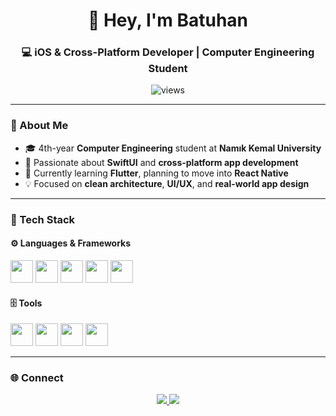 <h1 align="center">👋 Hey, I'm Batuhan</h1>
<h3 align="center">💻 iOS & Cross-Platform Developer | Computer Engineering Student</h3>

<p align="center">
  <img src="https://komarev.com/ghpvc/?username=batuhangozegu&label=Views&color=4C9EE3&style=flat-square" alt="views" />
</p>

---

### 🚀 About Me
- 🎓 4th-year **Computer Engineering** student at **Namık Kemal University**  
- 🍏 Passionate about **SwiftUI** and **cross-platform app development**  
- 🧠 Currently learning **Flutter**, planning to move into **React Native**  
- 💡 Focused on **clean architecture**, **UI/UX**, and **real-world app design**

---

### 🧰 Tech Stack

#### ⚙️ Languages & Frameworks
<p align="left">
  <img src="https://cdn.jsdelivr.net/gh/devicons/devicon/icons/swift/swift-original.svg" width="36" />
  <img src="https://cdn.jsdelivr.net/gh/devicons/devicon/icons/flutter/flutter-original.svg" width="36" />
  <img src="https://cdn.jsdelivr.net/gh/devicons/devicon/icons/dart/dart-original.svg" width="36" />
  <img src="https://cdn.jsdelivr.net/gh/devicons/devicon/icons/python/python-original.svg" width="36" />
  <img src="https://cdn.jsdelivr.net/gh/devicons/devicon/icons/javascript/javascript-original.svg" width="36" />
</p>

#### 🗄️ Tools
<p align="left">
  <img src="https://cdn.jsdelivr.net/gh/devicons/devicon/icons/firebase/firebase-plain.svg" width="36" />
  <img src="https://cdn.jsdelivr.net/gh/devicons/devicon/icons/git/git-original.svg" width="36" />
  <img src="https://cdn.jsdelivr.net/gh/devicons/devicon/icons/vscode/vscode-original.svg" width="36" />
  <img src="https://cdn.jsdelivr.net/gh/devicons/devicon/icons/xcode/xcode-original.svg" width="36" />
</p>

---

### 🌐 Connect
<p align="center">
  <a href="https://linkedin.com/in/batuhangozegu">
    <img src="https://img.shields.io/badge/LinkedIn-0A66C2?style=for-the-badge&logo=linkedin&logoColor=white" />
  </a>
  <a href="https://instagram.com/batuhangozegu">
    <img src="https://img.shields.io/badge/Instagram-E4405F?style=for-the-badge&logo=instagram&logoColor=white" />
  </a>
</p>

